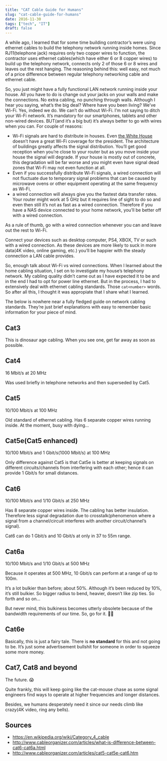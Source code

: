 ```yaml
---
title: "CAT Cable Guide for Humans"
slug: "cat-cable-guide-for-humans"
date: 2016-11-30
tags: ["tech", "IT"]
draft: false
---
```


A while ago, I learned that for some time building contractor’s were using ethernet cables to build the telephony network running inside homes. Since RJ11(telephone jack) requires only two copper wires to function, the contractor uses ethernet cables(which have either 6 or 8 copper wires) to build up the telephony network, connects only 2 of those 6 or 8 wires and leaves out the rest hanging. The reasoning behind this: well easy, not much of a price difference between regular telephony networking cable and ethernet cable.

So, you just might have a fully functional LAN network running inside your house. All you have to do is change out your jacks on your walls and make the connections. No extra cabling, no punching through walls. Although I hear you saying, what’s the big deal? Where have you been living? We’ve Wi-Fi. Yes, indeed we do. We can’t do without Wi-Fi. I’m not saying to ditch your Wi-Fi network. It’s mandatory for our smartphones, tablets and other non-wired devices. BUT(and it’s a big but) it’s always better to go with wires when you can. For couple of reasons:
 - Wi-Fi signals are hard to distribute in houses. Even [the White House](http://www.theverge.com/2016/2/8/10937580/white-house-wifi-is-bad) doesn’t have a great Wi-Fi coverage for the president. The architecture of buildings greatly affects the signal distribution. You’ll get good reception when you’re close to your router but as you move inside your house the signal will degrade. If your house is mostly out of concrete, this degradation will be far worse and you might even have signal dead zones that Wi-Fi may not even function at all.
 - Even if you successfully distribute Wi-Fi signals, a wired connection will not fluctuate due to temporary signal problems that can be caused by microwave ovens or other equipment operating at the same frequency as Wi-Fi,
 - a wired connection will always give you the fastest data transfer rates. Your router might work at 5 GHz but it requires line of sight to do so and even then still it’s not as fast as a wired connection. Therefore if you have a NAS device connected to your home network, you’ll be better off with a wired connection.

As a rule of thumb, go with a wired connection whenever you can and leave out the rest to Wi-Fi.

Connect your devices such as desktop computer, PS4, XBOX, TV or such with a wired connection. As these devices are more likely to suck in more data(4K video, online gaming, etc.) you’ll be happier with the steady connection a LAN cable provides.

So, enough talk about Wi-Fi vs wired connections. When I learned about the home cabling situation, I set on to investigate my house’s telephony network. My cabling quality didn’t came out as I have expected it to be and in the end I had to opt for power line ethernet. But in the process, I had to extensively deal with ethernet cabling standards. Those `cat<number>` words. So after all this, I thought it was appropiate that I share what I learned.

The below is nowhere near a fully fledged guide on network cabling standards. They’re just brief explanations with easy to remember basic information for your piece of mind.

## Cat3
This is dinosaur age cabling. When you see one, get far away as soon as possible.

## Cat4
16 Mbit/s at 20 MHz

Was used briefly in telephone networks and then superseded by Cat5.

## Cat5
10/100 Mbit/s at 100 MHz

Old standard of ethernet cabling. Has 6 separate copper wires running inside. At the moment, busy with dying…

## Cat5e(Cat5 enhanced)
10/100 Mbit/s and 1 Gbit/s(1000 Mbit/s) at 100 MHz

Only difference against Cat5 is that Cat5e is better at keeping signals on different circuits/channels from interfering with each other; hence it can provide 1 Gbit/s for small distances.

## Cat6
10/100 Mbit/s and 1/10 Gbit/s at 250 MHz

Has 8 separate copper wires inside. The cabling has better insulation. Therefore less signal degradation due to crosstalk(phenomenon where a signal from a channel/circuit interferes with another circuit/channel’s signal).

Cat6 can do 1 Gbit/s and 10 Gbit/s at only in 37 to 55m range.

## Cat6a
10/100 Mbit/s and 1/10 Gbit/s at 500 MHz

Because it operates at 500 MHz, 10 Gbit/s can perform at a range of up to 100m.

It’s a lot bulkier than before; about 50%. Although it’s been reduced by 10%, it’s still bulkier. So bigger radius to bend, heavier, doesn’t like zip ties. So forth and so on…

But never mind, this bulkiness becomes utterly obsolete because of the bandwidth requirements of our time. So, go for it. 👍🏻

## Cat6e
Basically, this is just a fairy tale. There is **no standard** for this and not going to be. It’s just some advertisement bullshit for someone in order to squeeze some more money.

## Cat7, Cat8 and beyond
The future. 😱

Quite frankly, this will keep going like the cat-mouse chase as some signal engineers find ways to operate at higher frequencies and longer distances.

Besides, we humans desperately need it since our needs climb like crazy(4K video, ring any bells).

## Sources
- https://en.wikipedia.org/wiki/Category_4_cable
- http://www.cableorganizer.com/articles/what-is-difference-between-cat6-cat6a.html
- http://www.cableorganizer.com/articles/cat5-cat5e-cat6.htm